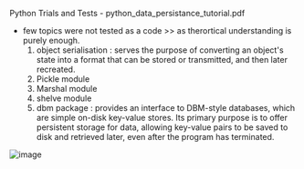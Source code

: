 Python Trials and Tests - python_data_persistance_tutorial.pdf
- few topics were not tested as a code >> as therortical understanding is purely enough.
    1. object serialisation : serves the purpose of converting an object's state into a 
                              format that can be stored or transmitted, and then later 
                              recreated.
    2. Pickle module
    3. Marshal module
    4. shelve module
    5. dbm package :  provides an interface to DBM-style databases, which are simple 
                      on-disk key-value stores. Its primary purpose is to offer persistent 
                      storage for data, allowing key-value pairs to be saved to disk and 
                      retrieved later, even after the program has terminated.

![image](https://github.com/karthikmuthuraj/Python/assets/53556613/d1ec5a26-57cf-484f-bffb-45e0b61684eb)
